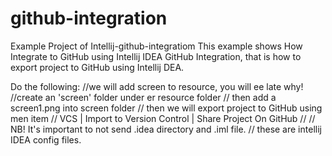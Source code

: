 # github-integration
Example Project of Intellij-github-integratiom
This example shows How Integrate to GitHub using Intellij IDEA GitHub Integration,
that is how to export project to GitHub using Intellij DEA.

Do the following: 
//we will add screen to resource, you will ee late why!
//create an 'screen' folder under er resource folder
// then add a screen1.png into screen folder
// then we will export project to GitHub using men  item
// VCS | Import to Version Control | Share Project On GitHub
//
// NB! It's important to not send .idea directory and .iml file.
// these are intellij IDEA config files. 
